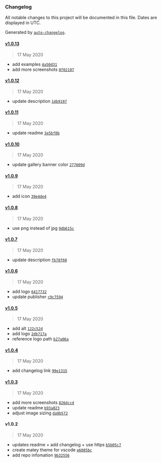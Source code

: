 ### Changelog

All notable changes to this project will be documented in this file. Dates are displayed in UTC.

Generated by [`auto-changelog`](https://github.com/CookPete/auto-changelog).

#### [v1.0.13](https://github.com/arickho/matey-vscode/compare/v1.0.12...v1.0.13)

> 17 May 2020

- add examples [`4a50d31`](https://github.com/arickho/matey-vscode/commit/4a50d315acc03ffa57dedfeaaa884dbcf14d3c4d)
- add more screenshots [`0f02107`](https://github.com/arickho/matey-vscode/commit/0f02107d1049b8a77ee866f681f024ce73091c51)

#### [v1.0.12](https://github.com/arickho/matey-vscode/compare/v1.0.11...v1.0.12)

> 17 May 2020

- update description [`14b9107`](https://github.com/arickho/matey-vscode/commit/14b9107ec5b6bf3713fabcff3a6027d0ea019900)

#### [v1.0.11](https://github.com/arickho/matey-vscode/compare/v1.0.10...v1.0.11)

> 17 May 2020

- update readme [`3e5bf8b`](https://github.com/arickho/matey-vscode/commit/3e5bf8b762be02ad59ff4aa9a9d2290d92666fc2)

#### [v1.0.10](https://github.com/arickho/matey-vscode/compare/v1.0.9...v1.0.10)

> 17 May 2020

- update gallery banner color [`277609d`](https://github.com/arickho/matey-vscode/commit/277609d254ce579516437fd16094a67d90f72c79)

#### [v1.0.9](https://github.com/arickho/matey-vscode/compare/v1.0.8...v1.0.9)

> 17 May 2020

- add icon [`39e4de4`](https://github.com/arickho/matey-vscode/commit/39e4de41786a8edaeba873150995999d2f15836b)

#### [v1.0.8](https://github.com/arickho/matey-vscode/compare/v1.0.7...v1.0.8)

> 17 May 2020

- use png instead of jpg [`9db615c`](https://github.com/arickho/matey-vscode/commit/9db615c09bd5122fbc591f7f690ad8aaec3a8df1)

#### [v1.0.7](https://github.com/arickho/matey-vscode/compare/v1.0.6...v1.0.7)

> 17 May 2020

- update description [`fb78f60`](https://github.com/arickho/matey-vscode/commit/fb78f60d386d4afeed2c222645dffa6c9eecd771)

#### [v1.0.6](https://github.com/arickho/matey-vscode/compare/v1.0.5...v1.0.6)

> 17 May 2020

- add logo [`6417732`](https://github.com/arickho/matey-vscode/commit/6417732f6d26c7181fd08af543f3c319b1c2f215)
- update publisher [`c9c7594`](https://github.com/arickho/matey-vscode/commit/c9c7594d5c76bf8beadf887b380b94b52f2d693f)

#### [v1.0.5](https://github.com/arickho/matey-vscode/compare/v1.0.4...v1.0.5)

> 17 May 2020

- add alt [`122c52d`](https://github.com/arickho/matey-vscode/commit/122c52d268978cd7d16e6cfd297d23b1fcfb14fc)
- add logo [`2db717a`](https://github.com/arickho/matey-vscode/commit/2db717ae7dcf8a68b3987c9400710b4a4ed8dc49)
- reference logo path [`b27a06a`](https://github.com/arickho/matey-vscode/commit/b27a06a8e0ec162d74da590e02ce8bfb7210b96d)

#### [v1.0.4](https://github.com/arickho/matey-vscode/compare/v1.0.3...v1.0.4)

> 17 May 2020

- add changelog link [`99e1315`](https://github.com/arickho/matey-vscode/commit/99e1315d832fe8dadf6e75b4a1df39e35ad20795)

#### [v1.0.3](https://github.com/arickho/matey-vscode/compare/v1.0.2...v1.0.3)

> 17 May 2020

- add more screenshots [`826dccd`](https://github.com/arickho/matey-vscode/commit/826dccd892ce6cecceb534dc12884f36668e9ade)
- update readme [`b93a023`](https://github.com/arickho/matey-vscode/commit/b93a0231dee934c41dce560aec4b475ba921096c)
- adjust image sizing [`da9b572`](https://github.com/arickho/matey-vscode/commit/da9b5724e6baa1f0bbf1bf4905fd742ea32e0a70)

#### v1.0.2

> 17 May 2020

- updates readme + add changelog + use https [`b5b05c7`](https://github.com/arickho/matey-vscode/commit/b5b05c7e4f34fdd9d90342cf653ec9c573f3b2af)
- create matey theme for vscode [`e6085bc`](https://github.com/arickho/matey-vscode/commit/e6085bca05ebf0a380a20b870680fe6d318cab97)
- add repo infomation [`9b32556`](https://github.com/arickho/matey-vscode/commit/9b32556629623323225ccb3b404979db153d749f)
